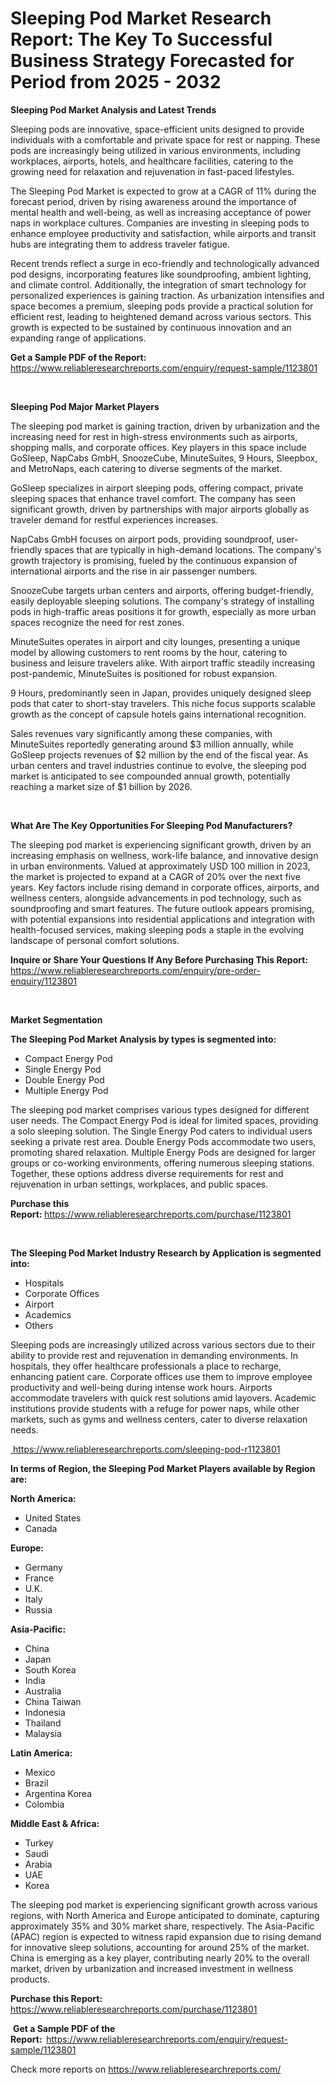 <p><h1>Sleeping Pod Market Research Report: The Key To Successful Business Strategy Forecasted for Period from 2025 - 2032</h1></p><p><strong>Sleeping Pod Market Analysis and Latest Trends</strong></p>
<p><p>Sleeping pods are innovative, space-efficient units designed to provide individuals with a comfortable and private space for rest or napping. These pods are increasingly being utilized in various environments, including workplaces, airports, hotels, and healthcare facilities, catering to the growing need for relaxation and rejuvenation in fast-paced lifestyles.</p><p>The Sleeping Pod Market is expected to grow at a CAGR of 11% during the forecast period, driven by rising awareness around the importance of mental health and well-being, as well as increasing acceptance of power naps in workplace cultures. Companies are investing in sleeping pods to enhance employee productivity and satisfaction, while airports and transit hubs are integrating them to address traveler fatigue.</p><p>Recent trends reflect a surge in eco-friendly and technologically advanced pod designs, incorporating features like soundproofing, ambient lighting, and climate control. Additionally, the integration of smart technology for personalized experiences is gaining traction. As urbanization intensifies and space becomes a premium, sleeping pods provide a practical solution for efficient rest, leading to heightened demand across various sectors. This growth is expected to be sustained by continuous innovation and an expanding range of applications.</p></p>
<p><strong>Get a Sample PDF of the Report:&nbsp;</strong> <a href="https://www.reliableresearchreports.com/enquiry/request-sample/1123801?utm_campaign=3210&utm_medium=2&utm_source=Github&utm_content=ia&utm_term=04042025&utm_id=sleeping-pod">https://www.reliableresearchreports.com/enquiry/request-sample/1123801</a></p>
<p>&nbsp;</p>
<p><strong>Sleeping Pod Major Market Players</strong></p>
<p><p>The sleeping pod market is gaining traction, driven by urbanization and the increasing need for rest in high-stress environments such as airports, shopping malls, and corporate offices. Key players in this space include GoSleep, NapCabs GmbH, SnoozeCube, MinuteSuites, 9 Hours, Sleepbox, and MetroNaps, each catering to diverse segments of the market.</p><p>GoSleep specializes in airport sleeping pods, offering compact, private sleeping spaces that enhance travel comfort. The company has seen significant growth, driven by partnerships with major airports globally as traveler demand for restful experiences increases. </p><p>NapCabs GmbH focuses on airport pods, providing soundproof, user-friendly spaces that are typically in high-demand locations. The company's growth trajectory is promising, fueled by the continuous expansion of international airports and the rise in air passenger numbers.</p><p>SnoozeCube targets urban centers and airports, offering budget-friendly, easily deployable sleeping solutions. The company's strategy of installing pods in high-traffic areas positions it for growth, especially as more urban spaces recognize the need for rest zones.</p><p>MinuteSuites operates in airport and city lounges, presenting a unique model by allowing customers to rent rooms by the hour, catering to business and leisure travelers alike. With airport traffic steadily increasing post-pandemic, MinuteSuites is positioned for robust expansion.</p><p>9 Hours, predominantly seen in Japan, provides uniquely designed sleep pods that cater to short-stay travelers. This niche focus supports scalable growth as the concept of capsule hotels gains international recognition. </p><p>Sales revenues vary significantly among these companies, with MinuteSuites reportedly generating around $3 million annually, while GoSleep projects revenues of $2 million by the end of the fiscal year. As urban centers and travel industries continue to evolve, the sleeping pod market is anticipated to see compounded annual growth, potentially reaching a market size of $1 billion by 2026.</p></p>
<p>&nbsp;</p>
<p><strong>What Are The Key Opportunities For Sleeping Pod Manufacturers?</strong></p>
<p><p>The sleeping pod market is experiencing significant growth, driven by an increasing emphasis on wellness, work-life balance, and innovative design in urban environments. Valued at approximately USD 100 million in 2023, the market is projected to expand at a CAGR of 20% over the next five years. Key factors include rising demand in corporate offices, airports, and wellness centers, alongside advancements in pod technology, such as soundproofing and smart features. The future outlook appears promising, with potential expansions into residential applications and integration with health-focused services, making sleeping pods a staple in the evolving landscape of personal comfort solutions.</p></p>
<p><strong>Inquire or Share Your Questions If Any Before Purchasing This Report:</strong> <a href="https://www.reliableresearchreports.com/enquiry/pre-order-enquiry/1123801?utm_campaign=3210&utm_medium=2&utm_source=Github&utm_content=ia&utm_term=04042025&utm_id=sleeping-pod">https://www.reliableresearchreports.com/enquiry/pre-order-enquiry/1123801</a></p>
<p>&nbsp;</p>
<p><strong>Market Segmentation</strong></p>
<p><strong>The Sleeping Pod Market Analysis by types is segmented into:</strong></p>
<p><ul><li>Compact Energy Pod</li><li>Single Energy Pod</li><li>Double Energy Pod</li><li>Multiple Energy Pod</li></ul></p>
<p><p>The sleeping pod market comprises various types designed for different user needs. The Compact Energy Pod is ideal for limited spaces, providing a solo sleeping solution. The Single Energy Pod caters to individual users seeking a private rest area. Double Energy Pods accommodate two users, promoting shared relaxation. Multiple Energy Pods are designed for larger groups or co-working environments, offering numerous sleeping stations. Together, these options address diverse requirements for rest and rejuvenation in urban settings, workplaces, and public spaces.</p></p>
<p><strong>Purchase this Report:&nbsp;</strong><a href="https://www.reliableresearchreports.com/purchase/1123801?utm_campaign=3210&utm_medium=2&utm_source=Github&utm_content=ia&utm_term=04042025&utm_id=sleeping-pod">https://www.reliableresearchreports.com/purchase/1123801</a></p>
<p>&nbsp;</p>
<p><strong>The Sleeping Pod Market Industry Research by Application is segmented into:</strong></p>
<p><ul><li>Hospitals</li><li>Corporate Offices</li><li>Airport</li><li>Academics</li><li>Others</li></ul></p>
<p><p>Sleeping pods are increasingly utilized across various sectors due to their ability to provide rest and rejuvenation in demanding environments. In hospitals, they offer healthcare professionals a place to recharge, enhancing patient care. Corporate offices use them to improve employee productivity and well-being during intense work hours. Airports accommodate travelers with quick rest solutions amid layovers. Academic institutions provide students with a refuge for power naps, while other markets, such as gyms and wellness centers, cater to diverse relaxation needs.</p></p>
<p><a href="https://www.reliableresearchreports.com/sleeping-pod-r1123801?utm_campaign=3210&utm_medium=2&utm_source=Github&utm_content=ia&utm_term=04042025&utm_id=sleeping-pod">&nbsp;https://www.reliableresearchreports.com/sleeping-pod-r1123801</a></p>
<p><strong>In terms of Region, the Sleeping Pod Market Players available by Region are:</strong></p>
<p>
    <p> <strong> North America: </strong>
        <ul>
            <li>United States</li>
            <li>Canada</li>
        </ul>
        </p> 
    <p> <strong> Europe: </strong>
        <ul>
            <li>Germany</li>
            <li>France</li>
            <li>U.K.</li>
            <li>Italy</li>
            <li>Russia</li>
        </ul>
        </p> 
    <p> <strong> Asia-Pacific: </strong>
        <ul>
            <li>China</li>
            <li>Japan</li>
            <li>South Korea</li>
            <li>India</li>
            <li>Australia</li>
            <li>China Taiwan</li>
            <li>Indonesia</li>
            <li>Thailand</li>
            <li>Malaysia</li>
        </ul>
        </p> 
    <p> <strong> Latin America: </strong>
        <ul>
            <li>Mexico</li>
            <li>Brazil</li>
            <li>Argentina Korea</li>
            <li>Colombia</li>
        </ul>
        </p> 
    <p> <strong> Middle East & Africa: </strong>
        <ul>
            <li>Turkey</li>
            <li>Saudi</li>
            <li>Arabia</li>
            <li>UAE</li>
            <li>Korea</li>
        </ul>
    </p>
    </p>
<p><p>The sleeping pod market is experiencing significant growth across various regions, with North America and Europe anticipated to dominate, capturing approximately 35% and 30% market share, respectively. The Asia-Pacific (APAC) region is expected to witness rapid expansion due to rising demand for innovative sleep solutions, accounting for around 25% of the market. China is emerging as a key player, contributing nearly 20% to the overall market, driven by urbanization and increased investment in wellness products.</p></p>
<p><strong>Purchase this Report: </strong><a href="https://www.reliableresearchreports.com/purchase/1123801?utm_campaign=3210&utm_medium=2&utm_source=Github&utm_content=ia&utm_term=04042025&utm_id=sleeping-pod">https://www.reliableresearchreports.com/purchase/1123801</a></p>
<p>&nbsp;<strong>Get a Sample PDF of the Report:&nbsp;&nbsp;</strong><a href="https://www.reliableresearchreports.com/enquiry/request-sample/1123801?utm_campaign=3210&utm_medium=2&utm_source=Github&utm_content=ia&utm_term=04042025&utm_id=sleeping-pod">https://www.reliableresearchreports.com/enquiry/request-sample/1123801</a></p>
<p><strong></strong></p>
<p>Check more reports on <a href="https://www.reliableresearchreports.com/?utm_campaign=3210&utm_medium=2&utm_source=Github&utm_content=ia&utm_term=04042025&utm_id=sleeping-pod">https://www.reliableresearchreports.com/</a></p>